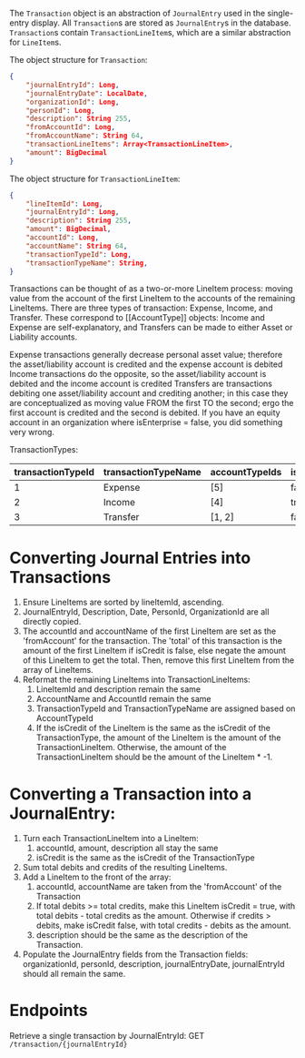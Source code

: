 The `Transaction` object is an abstraction of `JournalEntry` used in the single-entry display. All `Transaction`s are stored as `JournalEntry`s in the database. 
`Transaction`s contain `TransactionLineItem`s, which are a similar abstraction for `LineItem`s.

The object structure for `Transaction`:
```json
{
	"journalEntryId": Long,
	"journalEntryDate": LocalDate,
	"organizationId": Long,
	"personId": Long,
	"description": String 255,
	"fromAccountId": Long,
	"fromAccountName": String 64,
	"transactionLineItems": Array<TransactionLineItem>,
	"amount": BigDecimal
}
```
The object structure for `TransactionLineItem`:
```json
{
	"lineItemId": Long,
	"journalEntryId": Long,
	"description": String 255,
	"amount": BigDecimal,
	"accountId": Long,
	"accountName": String 64,
	"transactionTypeId": Long,
	"transactionTypeName": String,
}
```

Transactions can be thought of as a two-or-more LineItem process: moving value from the account of the first LineItem to the accounts of the remaining LineItems. There are three types of transaction: Expense, Income, and Transfer. These correspond to [[AccountType]] objects: Income and Expense are self-explanatory, and Transfers can be made to either Asset or Liability accounts.

Expense transactions generally decrease personal asset value; therefore the asset/liability account is credited and the expense account is debited
Income transactions do the opposite, so the asset/liability account is debited and the income account is credited
Transfers are transactions debiting one asset/liability account and crediting another; in this case they are conceptualized as moving value FROM the first TO the second; ergo the first account is credited and the second is debited.
If you have an equity account in an organization where isEnterprise = false, you did something very wrong.

TransactionTypes:

| transactionTypeId | transactionTypeName | accountTypeIds | isCredit |
| ---- | ---- | ---- | ---- |
| 1 | Expense | [5] | false |
| 2 | Income | [4] | true |
| 3 | Transfer | [1, 2] | false |

# Converting Journal Entries into Transactions
1. Ensure LineItems are sorted by lineItemId, ascending.
2. JournalEntryId, Description, Date, PersonId, OrganizationId are all directly copied.
3. The accountId and accountName of the first LineItem are set as the 'fromAccount' for the transaction. The 'total' of this transaction is the amount of the first LineItem if isCredit is false, else negate the amount of this LineItem to get the total. Then, remove this first LineItem from the array of LineItems.
4. Reformat the remaining LineItems into TransactionLineItems:
	1. LineItemId and description remain the same
	2. AccountName and AccountId remain the same
	3. TransactionTypeId and TransactionTypeName are assigned based on AccountTypeId
	4. If the isCredit of the LineItem is the same as the isCredit of the TransactionType, the amount of the LineItem is the amount of the TransactionLineItem. Otherwise, the amount of the TransactionLineItem should be the amount of the LineItem \* -1.
# Converting a Transaction into a JournalEntry:
1. Turn each TransactionLineItem into a LineItem:
	1. accountId, amount, description all stay the same
	2. isCredit is the same as the isCredit of the TransactionType
2. Sum total debits and credits of the resulting LineItems.
3. Add a LineItem to the front of the array: 
	1. accountId, accountName are taken from the 'fromAccount'  of the Transaction
	2. If total debits >= total credits, make this LineItem isCredit = true, with total debits - total credits as the amount. Otherwise if credits > debits, make isCredit false, with total credits - debits as the amount.
	4. description should be the same as the description of the Transaction.
4. Populate the JournalEntry fields from the Transaction fields: organizationId, personId, description, journalEntryDate, journalEntryId should all remain the same.

# Endpoints
Retrieve a single transaction by JournalEntryId: GET `/transaction/{journalEntryId}`